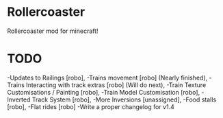 Rollercoaster
=============

Rollercoaster mod for minecraft!

TODO
=============
-Updates to Railings [robo],
-Trains movement [robo] (Nearly finished),
-Trains Interacting with track extras [robo] (Will do next),
-Train Texture Customisations / Painting [robo],
-Train Model Customisation [robo],
-Inverted Track System [robo],
-More Inversions [unassigned],
-Food stalls [robo],
-Flat rides [robo]
-Write a proper changelog for v1.4
